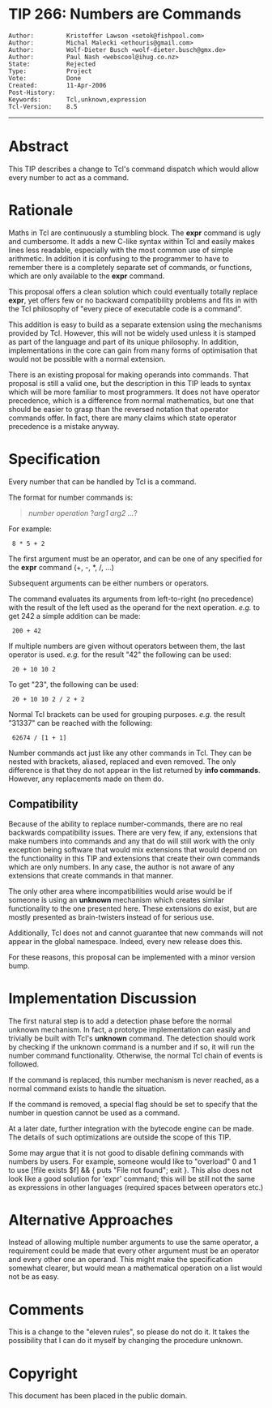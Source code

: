 # TIP 266: Numbers are Commands
	Author:         Kristoffer Lawson <setok@fishpool.com>
	Author:         Michal Malecki <ethouris@gmail.com>
	Author:         Wolf-Dieter Busch <wolf-dieter.busch@gmx.de>
	Author:         Paul Nash <webscool@ihug.co.nz>
	State:          Rejected
	Type:           Project
	Vote:           Done
	Created:        11-Apr-2006
	Post-History:   
	Keywords:       Tcl,unknown,expression
	Tcl-Version:    8.5
-----

# Abstract

This TIP describes a change to Tcl's command dispatch which would allow every number to act as a command.

# Rationale

Maths in Tcl are continuously a stumbling block. The **expr** command is
ugly and cumbersome. It adds a new C-like syntax within Tcl and easily makes
lines less readable, especially with the most common use of simple arithmetic.
In addition it is confusing to the programmer to have to remember there is a
completely separate set of commands, or functions, which are only available to
the **expr** command.

This proposal offers a clean solution which could eventually totally replace
**expr**, yet offers few or no backward compatibility problems and fits in
with the Tcl philosophy of "every piece of executable code is a command".

This addition is easy to build as a separate extension using the mechanisms
provided by Tcl. However, this will not be widely used unless it is stamped as
part of the language and part of its unique philosophy. In addition,
implementations in the core can gain from many forms of optimisation that
would not be possible with a normal extension.

There is an existing proposal for making operands into commands. That proposal
is still a valid one, but the description in this TIP leads to syntax which
will be more familiar to most programmers. It does not have operator
precedence, which is a difference from normal mathematics, but one that should
be easier to grasp than the reversed notation that operator commands offer. In
fact, there are many claims which state operator precedence is a mistake
anyway.

# Specification

Every number that can be handled by Tcl is a command.

The format for number commands is:

 > _number_ _operation_ ?_arg1 arg2 ..._?

For example:

	 8 * 5 + 2

The first argument must be an operator, and can be one of any specified for
the **expr** command \(\+, -, \*, /, ...\)

Subsequent arguments can be either numbers or operators.

The command evaluates its arguments from left-to-right \(no precedence\) with
the result of the left used as the operand for the next operation. _e.g._ to
get 242 a simple addition can be made:

	 200 + 42

If multiple numbers are given without operators between them, the last
operator is used. _e.g._ for the result "42" the following can be used:

	 20 + 10 10 2

To get "23", the following can be used:

	 20 + 10 10 2 / 2 + 2

Normal Tcl brackets can be used for grouping purposes. _e.g._ the result
"31337" can be reached with the following:

	 62674 / [1 + 1]

Number commands act just like any other commands in Tcl. They can be nested
with brackets, aliased, replaced and even removed. The only difference is that
they do not appear in the list returned by **info commands**. However, any
replacements made on them do.

## Compatibility

Because of the ability to replace number-commands, there are no real backwards
compatibility issues. There are very few, if any, extensions that make numbers
into commands and any that do will still work with the only exception being
software that would mix extensions that would depend on the functionality in
this TIP and extensions that create their own commands which are only numbers.
In any case, the author is not aware of any extensions that create commands in
that manner.

The only other area where incompatibilities would arise would be if someone is
using an **unknown** mechanism which creates similar functionality to the
one presented here. These extensions do exist, but are mostly presented as
brain-twisters instead of for serious use.

Additionally, Tcl does not and cannot guarantee that new commands will not
appear in the global namespace. Indeed, every new release does this.

For these reasons, this proposal can be implemented with a minor version bump.

# Implementation Discussion

The first natural step is to add a detection phase before the normal unknown
mechanism. In fact, a prototype implementation can easily and trivially be
built with Tcl's **unknown** command. The detection should work by checking
if the unknown command is a number and if so, it will run the number command
functionality. Otherwise, the normal Tcl chain of events is followed.

If the command is replaced, this number mechanism is never reached, as a
normal command exists to handle the situation.

If the command is removed, a special flag should be set to specify that the
number in question cannot be used as a command.

At a later date, further integration with the bytecode engine can be made.
The details of such optimizations are outside the scope of this TIP.

Some may argue that it is not good to disable defining commands with numbers by users. For example, someone would like to "overload" 0 and 1 to use [!file exists $f] && \{ puts "File not found"; exit \}. This also does not look like a good solution for 'expr' command; this will be still not the same as expressions in other languages \(required spaces between operators etc.\)

# Alternative Approaches

Instead of allowing multiple number arguments to use the same operator, a requirement could be made that every other argument must be an operator and every other one an operand. This might make the specification somewhat clearer, but would mean a mathematical operation on a list would not be as easy.

# Comments

This is a change to the "eleven rules", so please do not do it. It takes the possibility that I can do it myself by changing the procedure unknown.

# Copyright

This document has been placed in the public domain.

